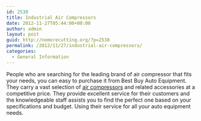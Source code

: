 ```yaml
---
id: 2538
title: Industrial Air Compressors
date: 2012-11-27T05:44:00+00:00
author: admin
layout: post
guid: http://nomorecutting.org/?p=2538
permalink: /2012/11/27/industrial-air-compressors/
categories:
  - General Information
---
```

People who are searching for the leading brand of air compressor that fits your needs, you can easy to purchase it from Best Buy Auto Equipment. They carry a vast selection of [air compressors](http://www.bestbuyautoequipment.com/Air-Compressors-s/379.htm) and related accessories at a competitive price. They provide excellent service for their customers and the knowledgeable staff assists you to find the perfect one based on your specifications and budget. Using their service for all your auto equipment needs.
